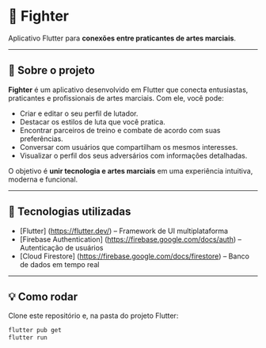 # 🥊 Fighter

Aplicativo Flutter para **conexões entre praticantes de artes marciais**.

---


## 📱 Sobre o projeto

**Fighter** é um aplicativo desenvolvido em Flutter que conecta entusiastas, praticantes e profissionais de artes marciais. Com ele, você pode:

- Criar e editar o seu perfil de lutador.
- Destacar os estilos de luta que você pratica.
- Encontrar parceiros de treino e combate de acordo com suas preferências.
- Conversar com usuários que compartilham os mesmos interesses.
- Visualizar o perfil dos seus adversários com informações detalhadas.

O objetivo é **unir tecnologia e artes marciais** em uma experiência intuitiva, moderna e funcional.


---


## 🚀 Tecnologias utilizadas

- [Flutter] (https://flutter.dev/) – Framework de UI multiplataforma
- [Firebase Authentication] (https://firebase.google.com/docs/auth) – Autenticação de usuários
- [Cloud Firestore] (https://firebase.google.com/docs/firestore) – Banco de dados em tempo real


---


## 💡 Como rodar

Clone este repositório e, na pasta do projeto Flutter:

```bash
flutter pub get
flutter run
